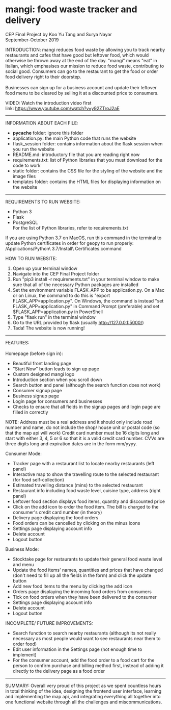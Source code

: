 
# mangi: food waste tracker and delivery
CEP Final Project by Koo Yu Tang and Surya Nayar<br>
September-October 2019

INTRODUCTION:
mangi reduces food waste by allowing you to track nearby restaurants and cafes that have good
but leftover food, which would otherwise be thrown away at the end of the day. "mangi" means
"eat" in Italian, which emphasises our mission to reduce food waste, contributing to social good.
Consumers can go to the restaurant to get the food or order food delivery right
to their doorstep.<br><br>
Businesses can sign up for a business account and update their leftover food
menu to be cleared by selling it at a discounted price to consumers.

VIDEO:
Watch the introduction video first  
link: https://www.youtube.com/watch?v=y92ZTroJ2aE  

------------------

INFORMATION ABOUT EACH FILE:  
* __pycache__ folder: ignore this folder  
* application.py: the main Python code that runs the website  
* flask_session folder: contains information about the flask session when you run the website  
* README.md: introductory file that you are reading right now  
* requirements.txt: list of Python libraries that you must download for the code to work  
* static folder: contains the CSS file for the styling of the website and the image files  
* templates folder: contains the HTML files for displaying information on the website  

----------------------

REQUIREMENTS TO RUN WEBSITE:  
* Python 3  
* Flask  
* PostgreSQL  
For the list of Python libraries, refer to requirements.txt  

If you are using Python 3.7 on MacOS, run this command in the terminal to update
Python certificates in order for geopy to run properly:
/Applications/Python\ 3.7/Install\ Certificates.command

HOW TO RUN WEBSITE:
1. Open up your terminal window  
2. Navigate into the CEP Final Project folder  
3. Run "pip3 install -r requirements.txt" in your terminal window to make sure that all of the necessary Python packages are installed  
4. Set the environment variable FLASK_APP to be application.py. On a Mac or on Linux, the command to do this is "export FLASK_APP=application.py". On Windows, the command is instead "set FLASK_APP=application.py" in Command Prompt (preferable) and set $FLASK_APP=application.py in PowerShell  
5. Type "flask run" in the terminal window  
6. Go to the URL provided by flask (usually http://127.0.0.1:5000/)  
7. Tada! The website is now running!  

--------------------

FEATURES:<br><br>
Homepage (before sign in):  
- Beautiful front landing page  
- "Start Now" button leads to sign up page  
- Custom designed mangi logo  
- Introduction section when you scroll down
- Search button and panel (although the search function does not work)
- Consumer signup page
- Business signup page
- Login page for consumers and businesses
- Checks to ensure that all fields in the signup pages and login page are filled
  in correctly

NOTE:
Address must be a real address and it should only include road number and name,
do not include the shop/ house unit or postal code (so that the map api will work)
Credit card number must be 16 digits long and start with either 3, 4, 5 or 6 so
that it is a valid credit card number. CVVs are three digits long and expiration dates
are in the form mm/yyyy.

Consumer Mode:
- Tracker page with a restaurant list to locate nearby restaurants (left panel)
- Interactive map to show the travelling route to the selected restaurant (for food self-collection)
- Estimated travelling distance (mins) to the selected restaurant
- Restaurant info including food waste level, cuisine type, address (right panel)
- Leftover food section displays food items, quantity and discounted price
- Click on the add icon to order the food item. The bill is charged to the consumer's
  credit card number (in theory)
- Delivery page displaying the food orders
- Food orders can be cancelled by clicking on the minus icons
- Settings page displaying account info
- Delete account
- Logout button

Business Mode:
- Stocktake page for restaurants to update their general food waste level and menu
- Update the food items' names, quantities and prices that have changed (don't need
  to fill up all the fields in the form) and click the update button
- Add new food items to the menu by clicking the add icon
- Orders page displaying the incoming food orders from consumers
- Tick on food orders when they have been delivered to the consumer
- Settings page displaying account info
- Delete account
- Logout button

INCOMPLETE/ FUTURE IMPROVEMENTS:
- Search function to search nearby restaurants (although its not really necessary as
  most people would want to see restaurants near them to order food)
- Edit user information in the Settings page (not enough time to implement)
- For the consumer account, add the food order to a food cart for the person
  to confirm purchase and billing method first, instead of adding it directly to
  the delivery page as a food order

------------------

SUMMARY:
Overall very proud of this project as we spent countless hours in total thinking
of the idea, designing the frontend user interface, learning and implementing the map api,
and integrating everything all together into one functional website through all the
challenges and miscommunications.
